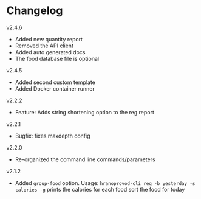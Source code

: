 # Changelog

v2.4.6

* Added new quantity report
* Removed the API client
* Added auto generated docs
* The food database file is optional

v2.4.5

* Added second custom template
* Added Docker container runner

v2.2.2

* Feature: Adds string shortening option to the reg report

v2.2.1

* Bugfix: fixes maxdepth config

v2.2.0

* Re-organized the command line commands/parameters

v2.1.2

* Added `group-food` option. Usage: `hranoprovod-cli reg -b yesterday -s calories -g` prints the calories for each food sort the food for today
